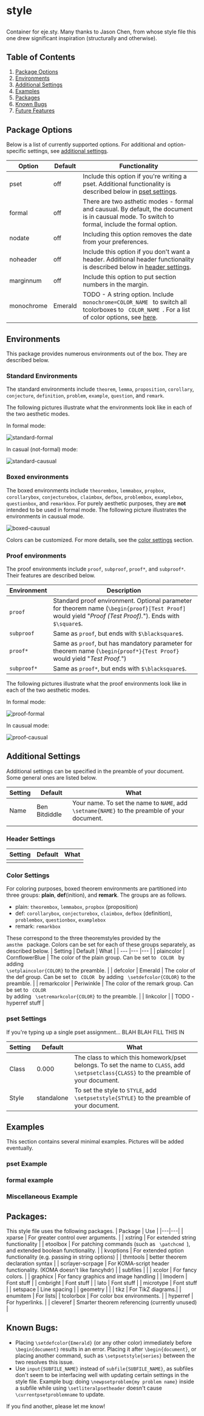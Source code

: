# style
## 

<p> Container for eje.sty. Many thanks to Jason Chen, from whose style file this one drew significant inspiration (structurally and otherwise). </p>


## Table of Contents
1. [Package Options](#package_options)
2. [Environments](#environments)
3. [Additional Settings](#additional_settings)
4. [Examples](#examples)
5. [Packages](#packages)
6. [Known Bugs](#known_bugs)
7. [Future Features](#future_features)


## <a name="package_options"></a> Package Options

Below is a list of currently supported options. For additional and option-specific settings, see [additional settings](#additional_settings).

| Option | Default | Functionality |
| --- | --- | --- |
| pset | off | Include this option if you're writing a pset. Additional functionality is described below in [pset settings](#pset_settings).  |
| formal | off | There are two asthetic modes - formal and causual. By default, the document is in causual mode. To switch to formal, include the formal option. |
| nodate | off | Including this option removes the date from your preferences. | 
| noheader | off | Include this option if you don't want a header. Additional header functionality is described below in [header settings](#header_settings). |
| marginnum | off | Include this option to put section numbers in the margin. |
| monochrome | Emerald | TODO - A string option. Include  <code> monochrome=COLOR_NAME </code> to switch all tcolorboxes to <code> COLOR_NAME </code>. For a list of color options, see [here](https://en.wikibooks.org/wiki/LaTeX/Colors). |

## <a name="environments"></a> Environments

This package provides numerous environments out of the box. They are described below.

### Standard Environments
The standard environments include `theorem`, `lemma`, `proposition`, `corollary`, `conjecture`, `definition`, `problem`, `example`, `question`, and `remark`.

The following pictures illustrate what the environments look like in each of the two aesthetic modes.


In formal mode:

![standard-formal](images/standard-formal.png)

In casual (not-formal) mode:

![standard-causual](images/standard-causual.png)


### Boxed environments
The boxed environments include `theorembox`, `lemmabox`, `propbox`, `corollarybox`, `conjecturebox`, `claimbox`, `defbox`, `problembox`, `examplebox`, `questionbox`, and   `remarkbox`. For purely aesthetic purposes, they are **not** intended to be used in formal mode. The following picture illustrates the environments in causual mode.

![boxed-causual](images/boxed-causual.png)

Colors can be customized. For more details, see the [color settings](#color_settings) section.
### Proof environments
The proof environments include `proof`, `subproof`, `proof*`, and `subproof*`. Their features are described below.

| Environment | Description |
| --- | --- |
| `proof` | Standard proof environment. Optional parameter for theorem name (`\begin{proof}[Test Proof]` would yield "*Proof (Test Proof).*"). Ends with `$\square$`.|
| `subproof` | Same as `proof`, but ends with `$\blacksquare$`.|
|`proof*` | Same as `proof`, but has mandatory parameter for theorem name (`\begin{proof*}{Test Proof}` would yield "*Test Proof.*") |
| `subproof*` |Same as `proof*`, but ends with `$\blacksquare$`. |

The following pictures illustrate what the proof environments look like in each of the two aesthetic modes.

In formal mode:

![proof-formal](images/proof-formal.png)

In causual mode:

![proof-causual](images/proof-causual.png)





## <a name="additional_settings"></a> Additional Settings
Additional settings can be specified in the preamble of your document. Some general ones are listed below.

| Setting | Default | What|
| --- |---  |--- |
| Name | Ben Bitdiddle | Your name. To set the name to <code>NAME</code>, add <code>\setname{NAME}</code> to the preamble of your document. |
| | | |


### <a name="header_settings"></a> Header Settings 
| Setting | Default | What  |
| --- |---  |--- |
| | | |

###  <a name="color_settings"></a> Color Settings
For coloring purposes, boxed theorem environments are partitioned into three groups: **plain**, **def**(inition), and **remark**. The groups are as follows.

* plain: <code>theorembox</code>, <code>lemmabox</code>, <code>propbox</code> (proposition)
* def: <code>corollarybox</code>, <code>conjecturebox</code>, <code>claimbox</code>, <code>defbox</code> (definition), <code>problembox</code>, <code>questionbox</code>, <code>examplebox</code>
* remark: <code>remarkbox</code>

These correspond to the three theoremstyles provided by the <code> amsthm </code> package. Colors can be set for each of these groups separately, as described below.
| Setting | Default | What |
| --- |---  |--- |
| plaincolor | CornflowerBlue | The color of the plain group. Can be set to <code> COLOR </code> by adding <code> \setplaincolor{COLOR}</code> to the preamble. |
| defcolor | Emerald | The color of the def group. Can be set to <code> COLOR </code> by adding <code> \setdefcolor{COLOR}</code> to the preamble.  |
| remarkcolor | Periwinkle | The color of the remark group. Can be set to <code> COLOR </code> by adding <code> \setremarkcolor{COLOR}</code> to the preamble.  |
| linkcolor | | TODO - hyperref stuff |


###  <a name="pset_settings"></a> pset Settings
If you're typing up a single pset assignment... BLAH BLAH FILL THIS IN

| Setting | Default | What |
| --- |---  |--- |
| Class | 0.000 |  The class to which this homework/pset belongs. To set the name to <code>CLASS</code>, add <code>\setpsetclass{CLASS}</code> to the preamble of your document. |
| Style | standalone | To set the style to <code>STYLE</code>, add <code>\setpsetstyle{STYLE}</code> to the preamble of your document. |


## <a name="examples"></a> Examples
This section contains several minimal examples. Pictures will be added eventually.

### <a name="pset_example"></a> pset Example


### <a name="formal_example"></a> formal example

### <a name="misc_example"></a> Miscellaneous Example


## <a name="packages"></a> Packages:
This style file uses the following packages.
| Package  | Use  |
|---|---|
| xparse  | For greater control over arguments.  |
| xstring |  For extended string functionality |
| etoolbox | For patching commands (such as <code> \patchcmd </code>), and extended boolean functionality.  |
| kvoptions  | For extended option functionality (e.g. passing in string options)  |
| thmtools  | better theorem declaration syntax |
| scrlayer-scrpage  | For KOMA-script header functionality. (KOMA doesn't like fancyhdr) |
|  subfiles |   |
| xcolor | For fancy colors. |
| graphicx  | For fancy graphics and image handling  |
| lmodern  |  Font stuff |
| cmbright  | Font stuff |
| lato  |  Font stuff |
|  microtype |  Font stuff |
|  setspace | Line spacing |
|  geometry |   |
| tikz | For TikZ diagrams.|
| enumitem | For lists|
| tcolorbox | For color box environments. |
| hyperref | For hyperlinks. |
| cleveref | Smarter theorem referencing (currently unused) |

## <a name="known_bugs"></a>Known Bugs:
- Placing <code>\setdefcolor{Emerald}</code> (or any other color) immediately before <code>\begin{document}</code> results in an error. Placing it after <code>\begin{document}</code>, or placing another command, such as <code>\setpsetstyle{series}</code> between the two resolves this issue.
- Use <code>input{SUBFILE_NAME}</code> instead of <code>subfile{SUBFILE_NAME}</code>, as subfiles don't seem to be interfacing well with updating certain settings in the style file. Example bug: doing <code>\newpsetproblem{my problem name}</code> inside a subfile while using <code>\setliteralpsetheader</code> doesn't cause <code>\currentpsetproblemname</code> to update.

If you find another, please let me know!


